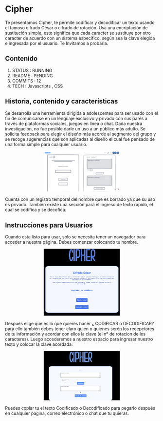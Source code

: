 # Cipher 
Te presentamos Cipher, te permite codificar y decodificar un texto usando el famoso cifrado César o cifrado de rotación. Usa una encriptación de sustitución simple, esto significa que cada caracter se sustituye por otro caracter de acuerdo con un sistema específico, según sea la clave elegida e ingresada por el usuario. Te Invitamos a probarla. 

## Contenido 

1. STATUS : RUNNING 
2. README : PENDING 
3. COMMITS : 12
4. TECH  : Javascripts , CSS 

## Historia, contenido y características 

Se desarrolla una herramienta dirigida a adolescentes para ser usado con el fin de comunicarse en un lenguaje exclusivo y privado con sus pares a través de plataformas sociales, juegos en línea o chat. Dada nuestra investigación, no fue posible darle un uso a un público más adulto. 
Se solicita feedback para elegir el diseño más acorde al segmento del grupo y se recoge sugerencias que son aplicadas al diseño el cual fue pensado de una forma simple para cualquier usuario.

<p align="center">
 <img src="src/media/sketch_inicial.png" width="250" title="web">
</p>

Cuenta con un registro temporal del nombre que es borrado ya que su uso es privado.
También existe una sección para el ingreso de texto rápido, el cual se codifica y se decofica.


## Instrucciones para Usuarios 

Cuando esta listo para usar, solo se necesita tener un navegador para acceder a nuestra página. Debes comenzar colocando tu nombre. 

<p align="center">
 <img src="src/media/pagina_inicial.png" width="250" title="web">
</p>

Después elige que es lo que quieres hacer ¿ CODIFICAR o DECODIFICAR? para ello también debes tener claro quien o quienes serén los recepctores de tu información y acordar con ellos la clave (el nº de rotacion de los caracteres).
Luego accederemos a nuestro espacio para ingresar nuestro texto y colocar la clave acordada. 
<p align="center">
 <img src="src/media/pagina_codificado.png" width="250" title="web">
</p>

Puedes copiar tu el texto Codificado o Decodificado para pegarlo después en cualquier pagina, correo electrónico o chat que tu quieras.